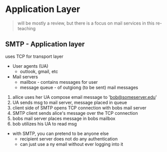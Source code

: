 # Application Layer

> will be mostly a review, but there is a focus on mail services in this re-teaching

## SMTP - Application layer

uses TCP for transport layer

- User agents (UA)
  - outlook, gmail, etc
- Mail servers
  - mailbox - contains messages for user
  - message queue - of outgiong (to be sent) mail messages

1) allice uses her UA compose email message to 'bob@someserver.edu'
2) UA sends msg to mail server, message placed in queue
3) client side of SMTP opens TCP connection with bobs mail server
4) SMTP client sends alice's message over the TCP connection
5) bobs mail server places message in bobs mailbox
6) bob utilizes his UA to read msg

- with SMTP, you can pretend to be anyone else
  - recipient server does not do any authentication
  - can just use a ny email without ever logging into it


